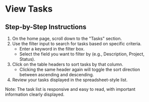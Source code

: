 # View Tasks

## Step-by-Step Instructions

1. On the home page, scroll down to the "Tasks" section.
2. Use the filter input to search for tasks based on specific criteria.
   - Enter a keyword in the filter box.
   - Select the field you want to filter by (e.g., Description, Project, Status).
3. Click on the table headers to sort tasks by that column.
   - Clicking the same header again will toggle the sort direction between ascending and descending.
4. Review your tasks displayed in the spreadsheet-style list.

Note: The task list is responsive and easy to read, with important information clearly displayed.